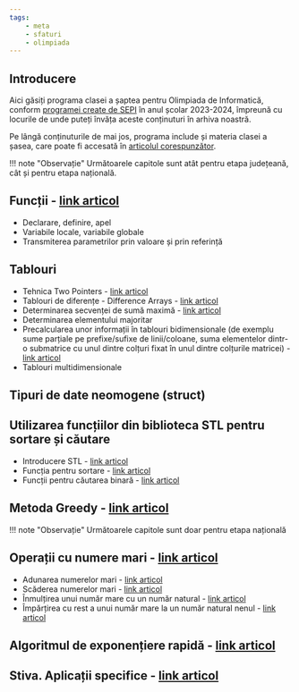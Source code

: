 ```yaml
---
tags:
    - meta
    - sfaturi
    - olimpiada
---
```


## Introducere

Aici găsiți programa clasei a șaptea pentru Olimpiada de Informatică, conform
[programei create de
SEPI](https://sepi.ro/assets/upload-file/oni2024/Programa%20pentru%20olimpiada%20de%20informatica_gimnaziu%20si%20liceu.pdf)
în anul școlar 2023-2024, împreună cu locurile de unde puteți învăța aceste
conținuturi în arhiva noastră.

Pe lângă conținuturile de mai jos, programa include și materia clasei a șasea,
care poate fi accesată în [articolul
corespunzător](./clasa-VI.md).

!!! note "Observație"
    Următoarele capitole sunt atât pentru etapa județeană, cât și pentru etapa națională.

## Funcții - [link articol](../cppintro/functions.md)

- Declarare, definire, apel
- Variabile locale, variabile globale
- Transmiterea parametrilor prin valoare și prin referință

## Tablouri  

- Tehnica Two Pointers - [link
  articol](../mediu/two-pointers.md)
- Tablouri de diferențe - Difference Arrays - [link
  articol](../usor/partial-sums/?h=#smenul-lui-mars)
- Determinarea secvenței de sumă maximă - [link
  articol](../usor/sequences.md#subsecventa-de-suma-maxima)
- Determinarea elementului majoritar
- Precalcularea unor informații în tablouri bidimensionale (de exemplu sume
  parțiale pe prefixe/sufixe de linii/coloane, suma elementelor dintr-o
  submatrice cu unul dintre colțuri fixat în unul dintre colțurile matricei) -
  [link
  articol](../usor/partial-sums.md#extinderea-sumelor-partiale-pe-matrice)
- Tablouri multidimensionale

## Tipuri de date neomogene (struct)

## Utilizarea funcțiilor din biblioteca STL pentru sortare și căutare

- Introducere STL - [link articol](../cppintro/stl.md)
- Funcția pentru sortare - [link
  articol](../usor/sorting.md#functia-stdsort)
- Funcții pentru căutarea binară - [link
  articol](../usor/binary-search.md#functii-de-sistem-pentru-cautarea-binara)

## Metoda Greedy - [link articol](../usor/greedy.md)

!!! note "Observație"
    Următoarele capitole sunt doar pentru etapa națională

## Operații cu numere mari - [link articol](../mediu/bignum.md)

- Adunarea numerelor mari - [link
  articol](../mediu/bignum.md#adunarea-numerelor-mari/)
- Scăderea numerelor mari - [link
  articol](../mediu/bignum.md#scaderea-numerelor-mari)
- Înmulțirea unui număr mare cu un număr natural - [link
  articol](../mediu/bignum.md#inmultirea-unui-numar-mare-cu-un-numar-mic)
- Împărțirea cu rest a unui număr mare la un număr natural nenul - [link
  articol](../mediu/bignum.md#impartirea-unui-numar-mare-la-un-numar-mic)

## Algoritmul de exponențiere rapidă - [link articol](../mediu/pow-log.md#ridicarea-la-putere-in-timp-logaritmic)

## Stiva. Aplicații specifice - [link articol](../mediu/stack.md)
